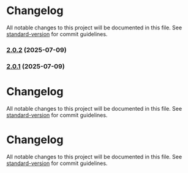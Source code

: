 # Changelog

All notable changes to this project will be documented in this file. See [standard-version](https://github.com/conventional-changelog/standard-version) for commit guidelines.

### [2.0.2](https://github.com/ljuboops257/go-jira/compare/v2.0.1...v2.0.2) (2025-07-09)

### [2.0.1](https://github.com/ljuboops257/go-jira/compare/v2.0.0...v2.0.1) (2025-07-09)

# Changelog

All notable changes to this project will be documented in this file. See [standard-version](https://github.com/conventional-changelog/standard-version) for commit guidelines.

# Changelog

All notable changes to this project will be documented in this file. See [standard-version](https://github.com/conventional-changelog/standard-version) for commit guidelines.
